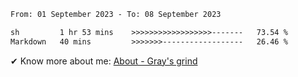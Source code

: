 <!--START_SECTION:waka-->

```txt
From: 01 September 2023 - To: 08 September 2023

sh         1 hr 53 mins    >>>>>>>>>>>>>>>>>>-------   73.54 %
Markdown   40 mins         >>>>>>>------------------   26.46 %
```

<!--END_SECTION:waka-->

<!-- [![grayxu's github stats](https://github-readme-stats.vercel.app/api?username=grayxu&count_private=true&show_icons=true)](https://github.com/grayxu) -->

✔ Know more about me: [About - Gray's grind](https://www.grayxu.cn/)
